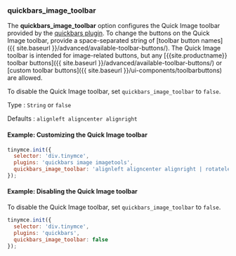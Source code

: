### quickbars_image_toolbar

The **quickbars_image_toolbar** option configures the Quick Image toolbar provided by the [quickbars plugin]({{site.baseurl}}/plugins/opensource/quickbars). To change the buttons on the Quick Image toolbar, provide a space-separated string of [toolbar button names]({{ site.baseurl }}/advanced/available-toolbar-buttons/). The Quick Image toolbar is intended for image-related buttons, but any [{{site.productname}} toolbar buttons]({{ site.baseurl }}/advanced/available-toolbar-buttons/) or [custom toolbar buttons]({{ site.baseurl }}/ui-components/toolbarbuttons) are allowed.

To disable the Quick Image toolbar, set `quickbars_image_toolbar` to `false`.

Type
: `String` or `false`

Defaults
: `alignleft aligncenter alignright`

#### Example: Customizing the Quick Image toolbar

```js
tinymce.init({
  selector: 'div.tinymce',
  plugins: 'quickbars image imagetools',
  quickbars_image_toolbar: 'alignleft aligncenter alignright | rotateleft rotateright | imageoptions'
});
```

#### Example: Disabling the Quick Image toolbar

To disable the Quick Image toolbar, set `quickbars_image_toolbar` to `false`.

```js
tinymce.init({
  selector: 'div.tinymce',
  plugins: 'quickbars',
  quickbars_image_toolbar: false
});
```
